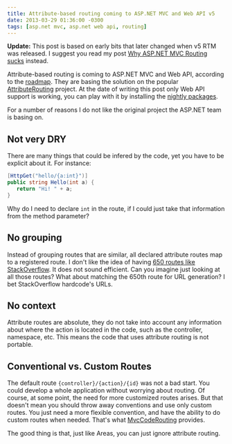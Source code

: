 ```yaml
---
title: Attribute-based routing coming to ASP.NET MVC and Web API v5
date: 2013-03-29 01:36:00 -0300
tags: [asp.net mvc, asp.net web api, routing]
---
```


<div class="note" markdown="1">

<b>Update:</b> This post is based on early bits that later changed when v5 RTM was released. I suggest you read my post <a href="{{ site.url }}/2014/02/why-aspnet-mvc-routing-sucks.html">Why ASP.NET MVC Routing sucks</a> instead.

</div>

Attribute-based routing is coming to ASP.NET MVC and Web API, according to the [roadmap][1]. They are basing the solution on the popular [AttributeRouting][2] project. At the date of writing this post only Web API support is working, you can play with it by installing the [nightly packages][3].

For a number of reasons I do not like the original project the ASP.NET team is basing on.

Not very DRY
------------
There are many things that could be infered by the code, yet you have to be explicit about it. For instance:

```csharp
[HttpGet("hello/{a:int}")]
public string Hello(int a) {
   return "Hi! " + a;
}
```

Why do I need to declare `int` in the route, if I could just take that information from the method parameter?

No grouping
-----------
Instead of grouping routes that are similar, all declared attribute routes map to a registered route. I don't like the idea of having [650 routes like StackOverflow][4]. It does not sound efficient. Can you imagine just looking at all those routes? What about matching the 650th route for URL generation? I bet StackOverflow hardcode's URLs.

No context
----------
Attribute routes are absolute, they do not take into account any information about where the action is located in the code, such as the controller, namespace, etc. This means the code that uses attribute routing is not portable.

Conventional vs. Custom Routes
------------------------------
The default route `{controller}/{action}/{id}` was not a bad start. You could develop a whole application without worrying about routing. Of course, at some point, the need for more customized routes arises. But that doesn't mean you should throw away conventions and use only custom routes. You just need a more flexible convention, and have the ability to do custom routes when needed. That's what [MvcCodeRouting][5] provides.

The good thing is that, just like Areas, you can just ignore attribute routing.

[1]: http://aspnetwebstack.codeplex.com/wikipage?title=Roadmap&version=48
[2]: http://attributerouting.net/
[3]: http://www.myget.org/gallery/aspnetwebstacknightly/
[4]: http://samsaffron.com/archive/2011/10/13/optimising-asp-net-mvc3-routing
[5]: http://mvccoderouting.codeplex.com/